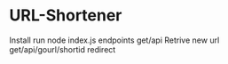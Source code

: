 # URL-Shortener

Install
run
node index.js
endpoints
get/api
Retrive new url
get/api/gourl/shortid
redirect
